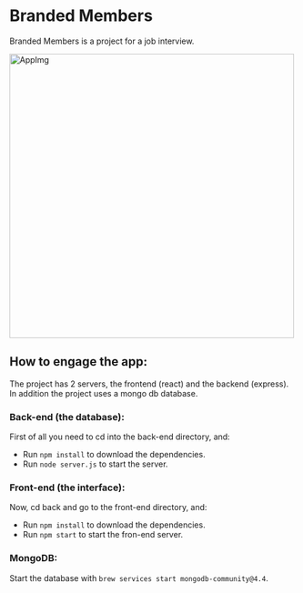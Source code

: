 # Branded Members
Branded Members is a project for a job interview.

<img src='../img/BrandedMembers.png' alt='AppImg' width='500' />

## How to engage the app:
The project has 2 servers, the frontend (react) and the backend (express).
In addition the project uses a mongo db database.

### Back-end (the database):
First of all you need to cd into the back-end directory, and:
 - Run `npm install` to download the dependencies.
 - Run `node server.js` to start the server.

### Front-end (the interface):
Now, cd back and go to the front-end directory, and:
 - Run `npm install` to download the dependencies.
 - Run `npm start` to start the fron-end server.

### MongoDB:
Start the database with `brew services start mongodb-community@4.4`.

